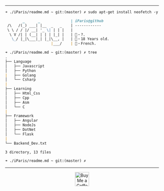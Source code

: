 <!--
  Hi skiddy, Lot of people copy / paste my readme please don't remove this line !

  >> Github:  https://github.com/iParis

  Thanks <3
-->
----
```md
➜ ./iParis/readme.md ~ git:(master) ✗ sudo apt-get install neofetch -y && neofetch

        _      _              | iParis@github
 /\   /(_) ___| |__  _   _    | ------------
 \ \ / / |/ __| '_ \| | | |   |
  \ V /| | (__| | | | |_| |   | 📧・?.
   \_/ |_|\___|_| |_|\__, |   | 📝・18 Years old.
                     |___/    | 🏴・French.

➜ ./iParis/readme.md ~ git:(master) ✗ tree
.
├── Language
│   ├── Javascript
│   ├── Python
|   ├── Golang
│   └── Csharp
|
├── Learning
│   ├── Html_Css
│   ├── Cpp
│   ├── Asm
│   └── C
|
├── Framework
│   ├── Angular
│   ├── NodeJs
│   ├── DotNet
│   └── Flask
|
└── Backend_Dev.txt

3 directory, 13 files

➜ ./iParis/readme.md ~ git:(master) ✗ 
```

-----

<p align="center">
 <a href='https://ko-fi.com/iParis' target='_blank'><img height='35' style='border:0px;height:46px;' src='https://az743702.vo.msecnd.net/cdn/kofi3.png?v=0' border='0' alt='Buy Me a Coffee at ko-fi.com' />
</p>
